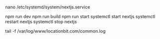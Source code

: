 nano /etc/systemd/system/nextjs.service

npm run dev
npm run build
npm run start
systemctl start nextjs
systemctl restart nextjs
systemctl stop nextjs

tail -f /var/log/www/locationbit.com/common.log